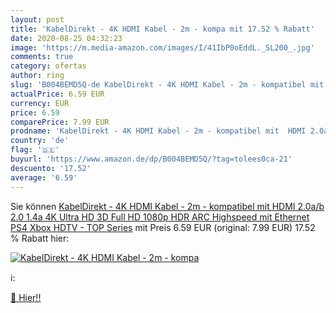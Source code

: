 ```yaml
---
layout: post
title: 'KabelDirekt - 4K HDMI Kabel - 2m - kompa mit 17.52 % Rabatt'
date: 2020-08-25 04:32:23
image: 'https://m.media-amazon.com/images/I/41IbP0oEddL._SL200_.jpg'
comments: true
category: ofertas
author: ring
slug: 'B004BEMD5Q-de KabelDirekt - 4K HDMI Kabel - 2m - kompatibel mit  HDMI 2.0a/b 2.0  1.4a  4K Ultra HD  3D  Full HD  1080p  HDR  ARC  Highspeed mit Ethernet  PS4  Xbox  HDTV  - TOP Series'
actualPrice: 6.59 EUR
currency: EUR
price: 6.59
comparePrice: 7.99 EUR
prodname: 'KabelDirekt - 4K HDMI Kabel - 2m - kompatibel mit  HDMI 2.0a/b 2.0  1.4a  4K Ultra HD  3D  Full HD  1080p  HDR  ARC  Highspeed mit Ethernet  PS4  Xbox  HDTV  - TOP Series'
country: 'de'
flag: '🇩🇪'
buyurl: 'https://www.amazon.de/dp/B004BEMD5Q/?tag=tolees0ca-21'
descuento: '17.52'
average: '6.59'
---
```


Sie können [KabelDirekt - 4K HDMI Kabel - 2m - kompatibel mit  HDMI 2.0a/b 2.0  1.4a  4K Ultra HD  3D  Full HD  1080p  HDR  ARC  Highspeed mit Ethernet  PS4  Xbox  HDTV  - TOP Series](https://www.amazon.de/dp/B004BEMD5Q/?tag=tolees0ca-21) mit Preis 6.59 EUR (original: 7.99 EUR) 17.52 % Rabatt hier:

[![KabelDirekt - 4K HDMI Kabel - 2m - kompa](https://m.media-amazon.com/images/I/41IbP0oEddL._SL200_.jpg)](https://www.amazon.de/dp/B004BEMD5Q/?tag=tolees0ca-21)

ℹ️:


[🛒 Hier!!](https://www.amazon.de/dp/B004BEMD5Q/?tag=tolees0ca-21)
